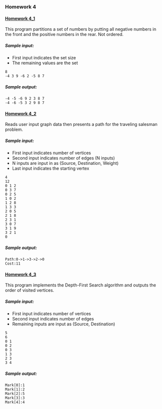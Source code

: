 ### Homework 4

#### [Homework 4_1](./hw4_1)

This program partitions a set of numbers by putting all negative numbers in the front and the positive numbers in the rear. Not ordered.
##### Sample input:
* First input indicates the set size
* The remaining values are the set

```
8 
-4 3 9 -6 2 -5 8 7 
```

##### Sample output:

```
-4 -5 -6 9 2 3 8 7 
-4 -6 -5 3 2 9 8 7 
```

#### [Homework 4_2](./hw4_2)

Reads user input graph data then presents a path for the traveling salesman problem.

##### Sample input:

- First input indicates number of vertices
- Second input indicates number of edges (N inputs)
- N inputs are input in as (Source, Destination, Weight)
- Last input indicates the starting vertex

```
4
12
0 1 2
0 3 7
0 2 5
1 0 2
1 2 8
1 3 3
2 0 5
2 1 8
2 3 1
3 0 7
3 1 9
3 2 1
0
```

##### Sample output:

```
Path:0->1->3->2->0
Cost:11
```

#### [Homework 4_3](./hw4_3)

This program implements the Depth-First Search algorithm and outputs the order of visited vertices.

##### Sample input:

- First input indicates number of vertices
- Second input indicates number of edges
- Remaining inputs are input as (Source, Destination)

```
5
6
0 1
0 2
0 3
1 3
2 3
3 4
```

##### Sample output:

```
Mark[0]:1
Mark[1]:2
Mark[2]:5
Mark[3]:3
Mark[4]:4
```
